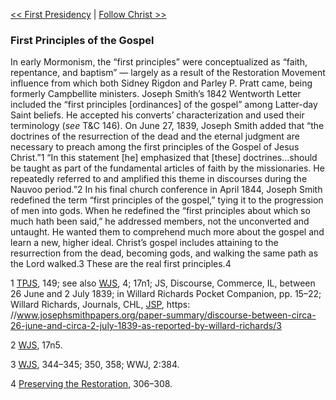 [<< First Presidency](First%20Presidency)  |  [Follow Christ >>](Follow%20Christ)

### First Principles of the Gospel
In early Mormonism, the “first principles” were conceptualized as “faith, repentance, and baptism” — largely as a result of the Restoration Movement influence from which both Sidney Rigdon and Parley P. Pratt came, being formerly Campbellite ministers. Joseph Smith’s 1842 Wentworth Letter included the “first principles [ordinances] of the gospel” among Latter-day Saint beliefs. He accepted his converts’ characterization and used their terminology (*see* T&C 146). On June 27, 1839, Joseph Smith added that “the doctrines of the resurrection of the dead and the eternal judgment are necessary to preach among the first principles of the Gospel of Jesus Christ.”1 “In this statement [he] emphasized that [these] doctrines…should be taught as part of the fundamental articles of faith by the missionaries. He repeatedly referred to and amplified this theme in discourses during the Nauvoo period.”2 In his final church conference in April 1844, Joseph Smith redefined the term “first principles of the gospel,” tying it to the progression of men into gods. When he redefined the “first principles about which so much hath been said,” he addressed members, not the unconverted and untaught. He wanted them to comprehend much more about the gospel and learn a new, higher ideal. Christ’s gospel includes attaining to the resurrection from the dead, becoming gods, and walking the same path as the Lord walked.3 These are the real first principles.4



1
[TPJS](#), 149; see also [WJS](#), 4; 17n1; JS, Discourse, Commerce, IL, between 26 June and 2 July 1839; in Willard Richards Pocket Companion, pp. 15–22; Willard Richards, Journals, CHL, [JSP](#), https: //www.josephsmithpapers.org/paper-summary/discourse-between-circa-26-june-and-circa-2-july-1839-as-reported-by-willard-richards/3


2
[WJS](#), 17n5.


3
[WJS](#), 344–345; 350, 358; WWJ, 2:384.


4
[Preserving the Restoration](#), 306–308.